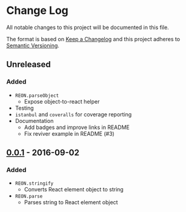 # Change Log
All notable changes to this project will be documented in this file.

The format is based on [Keep a Changelog](http://keepachangelog.com)
and this project adheres to [Semantic Versioning](http://semver.org).

## Unreleased
### Added
- `REON.parseObject`
  - Expose object-to-react helper
- Testing
- `istanbul` and `coveralls` for coverage reporting
- Documentation
  - Add badges and improve links in README
  - Fix reviver example in README (#3)

## [0.0.1](https://github.com/remarkablemark/REON/tree/v0.0.1) - 2016-09-02
### Added
- `REON.stringify`
  - Converts React element object to string
- `REON.parse`
  - Parses string to React element object
